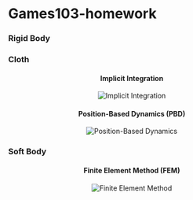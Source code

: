 # Games103-homework

### Rigid Body



### Cloth
<div align="center">
<h4>Implicit Integration</h4>
<img src="figure/implicit_cloth.gif" alt="Implicit Integration">

<h4>Position-Based Dynamics (PBD)</h4>
<img src="figure/PBD.gif" alt="Position-Based Dynamics">
</div>

### Soft Body
<div align="center">
<h4>Finite Element Method (FEM)</h4>
<img src="figure/softbody.gif" alt="Finite Element Method">
</div>


